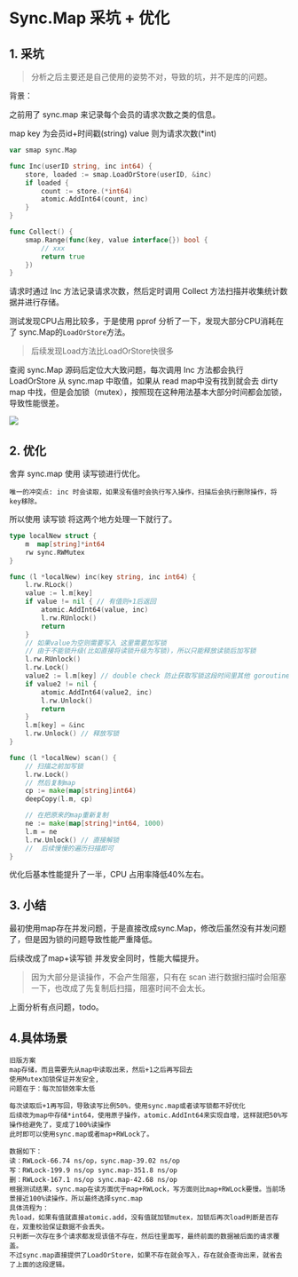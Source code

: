 # Sync.Map 采坑 + 优化

## 1. 采坑

> 分析之后主要还是自己使用的姿势不对，导致的坑，并不是库的问题。

背景：

之前用了 sync.map 来记录每个会员的请求次数之类的信息。

map key 为会员id+时间戳(string) value 则为请求次数(*int)



```go
var smap sync.Map

func Inc(userID string, inc int64) {
	store, loaded := smap.LoadOrStore(userID, &inc)
	if loaded {
		count := store.(*int64)
		atomic.AddInt64(count, inc)
	}
}

func Collect() {
	smap.Range(func(key, value interface{}) bool {
		// xxx
		return true
	})
}
```



请求时通过 Inc 方法记录请求次数，然后定时调用 Collect 方法扫描并收集统计数据并进行存储。



测试发现CPU占用比较多，于是使用 pprof 分析了一下，发现大部分CPU消耗在了 sync.Map的`LoadOrStore`方法。

> 后续发现Load方法比LoadOrStore快很多

查阅 sync.Map 源码后定位大大致问题，每次调用 Inc 方法都会执行 LoadOrStore 从 sync.map 中取值，如果从 read map中没有找到就会去 dirty map 中找，但是会加锁（mutex），按照现在这种用法基本大部分时间都会加锁，导致性能很差。



![](before-sync.map.svg)



## 2. 优化

舍弃 sync.map 使用 读写锁进行优化。

```
唯一的冲突点: inc 时会读取，如果没有值时会执行写入操作，扫描后会执行删除操作，将key移除。
```

所以使用 读写锁 将这两个地方处理一下就行了。

```go
type localNew struct {
	m  map[string]*int64
	rw sync.RWMutex
}

func (l *localNew) inc(key string, inc int64) {
	l.rw.RLock()
	value := l.m[key]
	if value != nil { // 有值则+1后返回
		atomic.AddInt64(value, inc)
		l.rw.RUnlock()
		return
	}
	// 如果value为空则需要写入 这里需要加写锁
	// 由于不能锁升级(比如直接将读锁升级为写锁)，所以只能释放读锁后加写锁
	l.rw.RUnlock()
	l.rw.Lock()
	value2 := l.m[key] // double check 防止获取写锁这段时间里其他 goroutine 一直把值写入了
	if value2 != nil {
		atomic.AddInt64(value2, inc)
		l.rw.Unlock()
		return
	}
	l.m[key] = &inc
	l.rw.Unlock() // 释放写锁
}

func (l *localNew) scan() {
	// 扫描之前加写锁
	l.rw.Lock()
	// 然后复制map
	cp := make(map[string]int64)
	deepCopy(l.m, cp)

	// 在把原来的map重新复制
	ne := make(map[string]*int64, 1000)
	l.m = ne
	l.rw.Unlock() // 直接解锁
	// 	后续慢慢的遍历扫描即可
}
```



优化后基本性能提升了一半，CPU 占用率降低40%左右。





## 3. 小结

最初使用map存在并发问题，于是直接改成sync.Map，修改后虽然没有并发问题了，但是因为锁的问题导致性能严重降低。

后续改成了map+读写锁 并发安全同时，性能大幅提升。

> 因为大部分是读操作，不会产生阻塞，只有在 scan 进行数据扫描时会阻塞一下，也改成了先复制后扫描，阻塞时间不会太长。





上面分析有点问题，todo。

## 4.具体场景

```shell
旧版方案
map存储，而且需要先从map中读取出来，然后+1之后再写回去
使用Mutex加锁保证并发安全,
问题在于：每次加锁效率太低

每次读取后+1再写回，导致读写比例50%，使用sync.map或者读写锁都不好优化
后续改为map中存储*int64，使用原子操作，atomic.AddInt64来实现自增，这样就把50%写操作给避免了，变成了100%读操作
此时即可以使用sync.map或者map+RWLock了。

数据如下：
读：RWLock-66.74 ns/op，sync.map-39.02 ns/op
写：RWLock-199.9 ns/op sync.map-351.8 ns/op
删：RWLock-167.1 ns/op sync.map-42.68 ns/op
根据测试结果，sync.map在读方面优于map+RWLock，写方面则比map+RWLock要慢。当前场景接近100%读操作，所以最终选择sync.map
具体流程为：
先load，如果有值就直接atomic.add，没有值就加锁mutex，加锁后再次load判断是否存在，双重校验保证数据不会丢失。
只判断一次存在多个请求都发现该值不存在，然后往里面写，最终前面的数据被后面的请求覆盖。
不过sync.map直接提供了LoadOrStore，如果不存在就会写入，存在就会查询出来，就省去了上面的这段逻辑。
```

